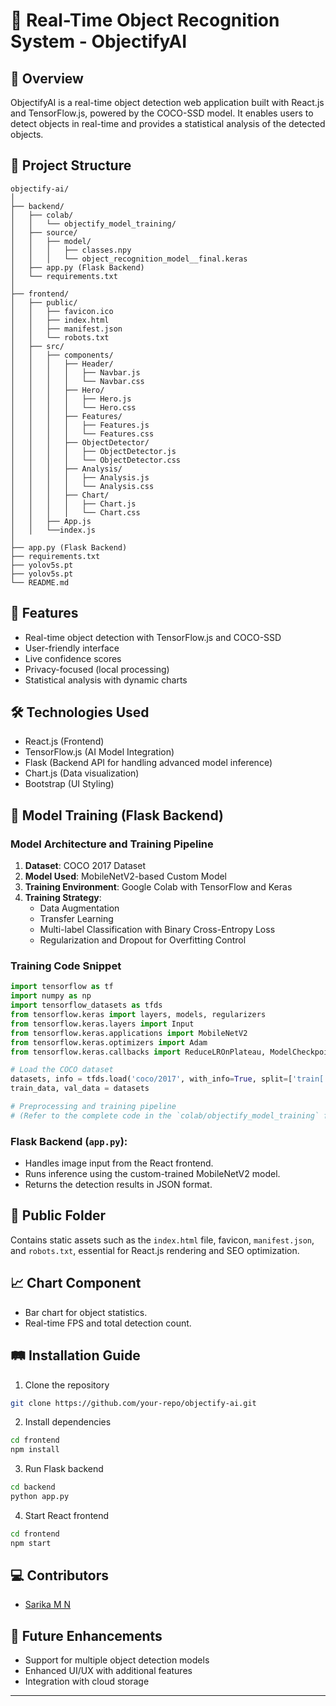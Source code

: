 # 🎯 Real-Time Object Recognition System - ObjectifyAI

## 🌟 Overview

ObjectifyAI is a real-time object detection web application built with React.js and TensorFlow.js, powered by the COCO-SSD model. It enables users to detect objects in real-time and provides a statistical analysis of the detected objects.

## 📁 Project Structure

```
objectify-ai/
│
├── backend/
│   ├── colab/
│   │   └── objectify_model_training/
│   ├── source/
│   │   ├── model/
│   │   │   ├── classes.npy
│   │   │   └── object_recognition_model__final.keras
│   ├── app.py (Flask Backend)
│   └── requirements.txt
│
├── frontend/
│   ├── public/
│   │   ├── favicon.ico
│   │   ├── index.html
│   │   ├── manifest.json
│   │   └── robots.txt
│   ├── src/
│   │   ├── components/
│   │   │   ├── Header/
│   │   │   │   ├── Navbar.js
│   │   │   │   └── Navbar.css
│   │   │   ├── Hero/
│   │   │   │   ├── Hero.js
│   │   │   │   └── Hero.css
│   │   │   ├── Features/
│   │   │   │   ├── Features.js
│   │   │   │   └── Features.css
│   │   │   ├── ObjectDetector/
│   │   │   │   ├── ObjectDetector.js
│   │   │   │   └── ObjectDetector.css
│   │   │   ├── Analysis/
│   │   │   │   ├── Analysis.js
│   │   │   │   └── Analysis.css
│   │   │   ├── Chart/
│   │   │   │   ├── Chart.js
│   │   │   │   └── Chart.css
│   │   ├── App.js
│   │   └──index.js
│
├── app.py (Flask Backend)
├── requirements.txt
├── yolov5s.pt
├── yolov5s.pt
└── README.md
```

## 🚀 Features

- Real-time object detection with TensorFlow.js and COCO-SSD
- User-friendly interface
- Live confidence scores
- Privacy-focused (local processing)
- Statistical analysis with dynamic charts

## 🛠️ Technologies Used

- React.js (Frontend)
- TensorFlow.js (AI Model Integration)
- Flask (Backend API for handling advanced model inference)
- Chart.js (Data visualization)
- Bootstrap (UI Styling)

## 🎯 Model Training (Flask Backend)

### Model Architecture and Training Pipeline

1. **Dataset**: COCO 2017 Dataset
2. **Model Used**: MobileNetV2-based Custom Model
3. **Training Environment**: Google Colab with TensorFlow and Keras
4. **Training Strategy**:
   - Data Augmentation
   - Transfer Learning
   - Multi-label Classification with Binary Cross-Entropy Loss
   - Regularization and Dropout for Overfitting Control

### Training Code Snippet

```python
import tensorflow as tf
import numpy as np
import tensorflow_datasets as tfds
from tensorflow.keras import layers, models, regularizers
from tensorflow.keras.layers import Input
from tensorflow.keras.applications import MobileNetV2
from tensorflow.keras.optimizers import Adam
from tensorflow.keras.callbacks import ReduceLROnPlateau, ModelCheckpoint

# Load the COCO dataset
datasets, info = tfds.load('coco/2017', with_info=True, split=['train[:10%]', 'validation[:10%]'])
train_data, val_data = datasets

# Preprocessing and training pipeline
# (Refer to the complete code in the `colab/objectify_model_training` folder)
```

### Flask Backend (`app.py`):

- Handles image input from the React frontend.
- Runs inference using the custom-trained MobileNetV2 model.
- Returns the detection results in JSON format.

## 📂 Public Folder

Contains static assets such as the `index.html` file, favicon, `manifest.json`, and `robots.txt`, essential for React.js rendering and SEO optimization.

## 📈 Chart Component

- Bar chart for object statistics.
- Real-time FPS and total detection count.

## 🛤️ Installation Guide

1. Clone the repository

```bash
git clone https://github.com/your-repo/objectify-ai.git
```

2. Install dependencies

```bash
cd frontend
npm install
```

3. Run Flask backend

```bash
cd backend
python app.py
```

4. Start React frontend

```bash
cd frontend
npm start
```


## 💻 Contributors

- [Sarika M N](https://github.com/Sarika362)

## 🌱 Future Enhancements

- Support for multiple object detection models
- Enhanced UI/UX with additional features
- Integration with cloud storage

---

